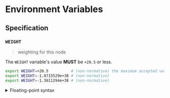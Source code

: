 # Environment Variables

## Specification

### `WEIGHT`

> weighting for this node

The `WEIGHT` variable's value **MUST** be `+20.5` or less.

```bash
export WEIGHT=+20.5          # (non-normative) the maximum accepted value
export WEIGHT=-1.8715529e+38 # (non-normative)
export WEIGHT=-1.3611294e+38 # (non-normative)
```

<details>
<summary>Floating-point syntax</summary>

Floating-point values can be specified using decimal (base-10) or hexadecimal
(base-16) notation, and may use scientific notation. A leading positive sign
(`+`) is **OPTIONAL**. A leading negative sign (`-`) is **REQUIRED** in order to
specify a negative value.

Internally, the `WEIGHT` variable is represented using a 32-bit floating point
type (`float32`); any value that overflows this data-type is invalid. Values are
rounded to the nearest floating-point number using IEEE 754 unbiased rounding.

</details>
